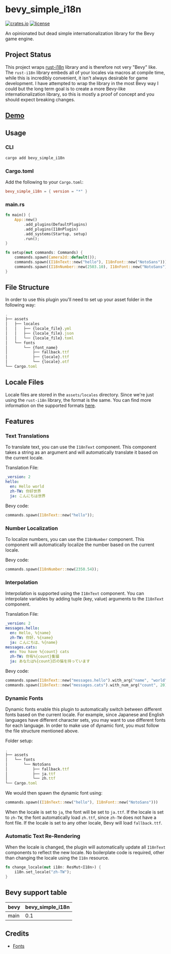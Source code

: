 # bevy_simple_i18n

[![crates.io](https://img.shields.io/crates/v/bevy_simple_i18n)](https://crates.io/crates/bevy_simple_i18n)
[![license](https://img.shields.io/crates/l/bevy_simple_i18n)](https://github.com/TurtIeSocks/bevy_simple_i18n#license)

An opinionated but dead simple internationalization library for the Bevy game engine.

## Project Status

This project wraps [rust-i18n](https://github.com/longbridgeapp/rust-i18n) library and is therefore not very "Bevy" like. The `rust-i18n` library embeds all of your locales via macros at compile time, while this is incredibly convenient, it isn't always desirable for game development. I have attempted to wrap the library in the most Bevy way I could but the long term goal is to create a more Bevy-like internationalization library, so this is mostly a proof of concept and you should expect breaking changes.

## [Demo](https://turtiesocks.github.io/bevy_simple_i18n/)

## Usage

### CLI

```sh
cargo add bevy_simple_i18n
```

### Cargo.toml

Add the following to your `Cargo.toml`:

```toml
bevy_simple_i18n = { version = "*" }
```

### main.rs

```rust
fn main() {
    App::new()
        .add_plugins(DefaultPlugins)
        .add_plugins(I18nPlugin)
        .add_systems(Startup, setup)
        .run();
}

fn setup(mut commands: Commands) {
    commands.spawn(Camera2d::default());
    commands.spawn((I18nText::new("hello"), I18nFont::new("NotoSans")));
    commands.spawn((I18nNumber::new(2503.10), I18nFont::new("NotoSans")));
}
```

## File Structure

In order to use this plugin you'll need to set up your asset folder in the following way:

```ts
.
├── assets
│   ├── locales
│   │   ├── {locale_file}.yml
│   │   ├── {locale_file}.json
│   │   └── {locale_file}.toml
│   └── fonts
│       └── {font_name}
│           ├── fallback.ttf
│           ├── {locale}.ttf
│           └── {locale}.otf
└── Cargo.toml
```

## Locale Files

Locale files are stored in the `assets/locales` directory. Since we're just using the `rust-i18n` library, the format is the same. You can find more information on the supported formats [here](https://github.com/longbridgeapp/rust-i18n?tab=readme-ov-file#locale-file).

## Features

### Text Translations

To translate text, you can use the `I18nText` component. This component takes a string as an argument and will automatically translate it based on the current locale.

Translation File:

```yml
_version: 2
hello:
  en: Hello world
  zh-TW: 你好世界
  ja: こんにちは世界
```

Bevy code:

```rust
commands.spawn(I18nText::new("hello"));
```

### Number Localization

To localize numbers, you can use the `I18nNumber` component. This component will automatically localize the number based on the current locale.

Bevy code:

```rust
commands.spawn(I18nNumber::new(2350.54));
```

### Interpolation

Interpolation is supported using the `I18nText` component. You can interpolate variables by adding tuple (key, value) arguments to the `I18nText` component.

Translation File:

```yml
_version: 2
messages.hello:
  en: Hello, %{name}
  zh-TW: 你好，%{name}
  ja: こんにちは、%{name}
messages.cats:
  en: You have %{count} cats
  zh-TW: 你有%{count}隻貓
  ja: あなたは%{count}匹の猫を持っています
```

Bevy code:

```rust
commands.spawn(I18nText::new("messages.hello").with_arg("name", "world"));
commands.spawn(I18nText::new("messages.cats").with_num_arg("count", 20));
```

### Dynamic Fonts

Dynamic fonts enable this plugin to automatically switch between different fonts based on the current locale. For example, since Japanese and English languages have different character sets, you may want to use different fonts for each language. In order to make use of dynamic font, you must follow the file structure mentioned above.

Folder setup:

```ts
.
├── assets
│   └── fonts
│       └── NotoSans
│           ├── fallback.ttf
│           ├── ja.ttf
│           └── zh.ttf
└── Cargo.toml
```

We would then spawn the dynamic font using:

```rust
commands.spawn((I18nText::new("hello"), I18nFont::new("NotoSans")))
```

When the locale is set to `ja`, the font will be set to `ja.ttf`. If the locale is set to `zh-TW`, the font automatically load `zh.ttf`, since `zh-TW` does not have a font file. If the locale is set to any other locale, Bevy will load `fallback.ttf`.

### Automatic Text Re-Rendering

When the locale is changed, the plugin will automatically update all `I18nText` components to reflect the new locale. No boilerplate code is required, other than changing the locale using the `I18n` resource.

```rust
fn change_locale(mut i18n: ResMut<I18n>) {
    i18n.set_locale("zh-TW");
}
```

## Bevy support table

| bevy | bevy_simple_i18n |
| ---- | ---------------- |
| main | 0.1              |

## Credits

- [Fonts](https://fonts.google.com/noto/fonts)
